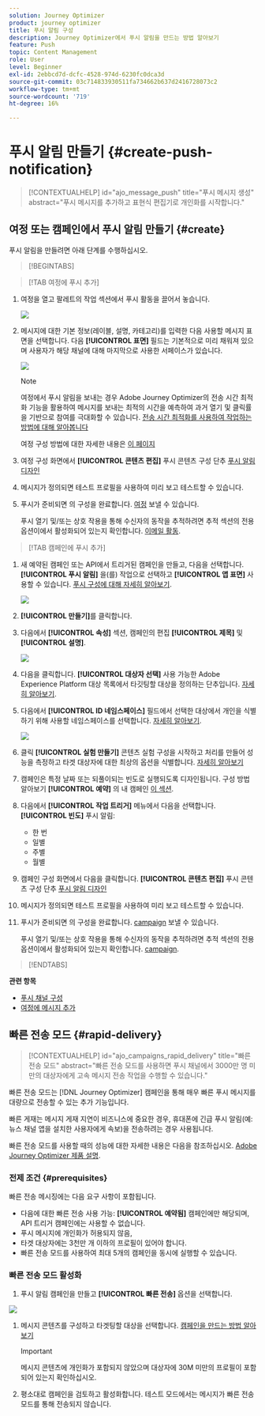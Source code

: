 ```yaml
---
solution: Journey Optimizer
product: journey optimizer
title: 푸시 알림 구성
description: Journey Optimizer에서 푸시 알림을 만드는 방법 알아보기
feature: Push
topic: Content Management
role: User
level: Beginner
exl-id: 2ebbcd7d-dcfc-4528-974d-6230fc0dca3d
source-git-commit: 03c714833930511fa734662b637d2416728073c2
workflow-type: tm+mt
source-wordcount: '719'
ht-degree: 16%

---
```


# 푸시 알림 만들기 {#create-push-notification}

>[!CONTEXTUALHELP]
>id="ajo_message_push"
>title="푸시 메시지 생성"
>abstract="푸시 메시지를 추가하고 표현식 편집기로 개인화를 시작합니다."

## 여정 또는 캠페인에서 푸시 알림 만들기 {#create}

푸시 알림을 만들려면 아래 단계를 수행하십시오.

>[!BEGINTABS]

>[!TAB 여정에 푸시 추가]

1. 여정을 열고 팔레트의 작업 섹션에서 푸시 활동을 끌어서 놓습니다.

   ![](assets/push_create_1.png)

1. 메시지에 대한 기본 정보(레이블, 설명, 카테고리)를 입력한 다음 사용할 메시지 표면을 선택합니다. 다음 **[!UICONTROL 표면]** 필드는 기본적으로 미리 채워져 있으며 사용자가 해당 채널에 대해 마지막으로 사용한 서페이스가 있습니다.

   ![](assets/push_create_2.png)

   >[!NOTE]
   >
   >여정에서 푸시 알림을 보내는 경우 Adobe Journey Optimizer의 전송 시간 최적화 기능을 활용하여 메시지를 보내는 최적의 시간을 예측하여 과거 열기 및 클릭률을 기반으로 참여를 극대화할 수 있습니다. [전송 시간 최적화를 사용하여 작업하는 방법에 대해 알아봅니다](../building-journeys/journeys-message.md#send-time-optimization)

   여정 구성 방법에 대한 자세한 내용은 [이 페이지](../building-journeys/journey-gs.md)

1. 여정 구성 화면에서 **[!UICONTROL 콘텐츠 편집]** 푸시 콘텐츠 구성 단추 [푸시 알림 디자인](design-push.md)

1. 메시지가 정의되면 테스트 프로필을 사용하여 미리 보고 테스트할 수 있습니다.

1. 푸시가 준비되면 의 구성을 완료합니다. [여정](../building-journeys/journey-gs.md) 보낼 수 있습니다.

   푸시 열기 및/또는 상호 작용을 통해 수신자의 동작을 추적하려면 추적 섹션의 전용 옵션이에서 활성화되어 있는지 확인합니다. [이메일 활동](../building-journeys/journeys-message.md).

>[!TAB 캠페인에 푸시 추가]

1. 새 예약된 캠페인 또는 API에서 트리거된 캠페인을 만들고, 다음을 선택합니다. **[!UICONTROL 푸시 알림]** 을(를) 작업으로 선택하고 **[!UICONTROL 앱 표면]** 사용할 수 있습니다. [푸시 구성에 대해 자세히 알아보기](push-configuration.md).

   ![](assets/push_create_3.png)

1. **[!UICONTROL 만들기]**&#x200B;를 클릭합니다.

1. 다음에서 **[!UICONTROL 속성]** 섹션, 캠페인의 편집 **[!UICONTROL 제목]** 및 **[!UICONTROL 설명]**.

   ![](assets/push_create_4.png)

1. 다음을 클릭합니다. **[!UICONTROL 대상자 선택]** 사용 가능한 Adobe Experience Platform 대상 목록에서 타깃팅할 대상을 정의하는 단추입니다. [자세히 알아보기](../audience/about-audiences.md).

1. 다음에서 **[!UICONTROL ID 네임스페이스]** 필드에서 선택한 대상에서 개인을 식별하기 위해 사용할 네임스페이스를 선택합니다. [자세히 알아보기](../event/about-creating.md#select-the-namespace).

   ![](assets/push_create_5.png)

1. 클릭 **[!UICONTROL 실험 만들기]** 콘텐츠 실험 구성을 시작하고 처리를 만들어 성능을 측정하고 타겟 대상자에 대한 최상의 옵션을 식별합니다. [자세히 알아보기](../campaigns/content-experiment.md)

1. 캠페인은 특정 날짜 또는 되풀이되는 빈도로 실행되도록 디자인됩니다. 구성 방법 알아보기 **[!UICONTROL 예약]** 의 내 캠페인 [이 섹션](../campaigns/create-campaign.md#schedule).

1. 다음에서 **[!UICONTROL 작업 트리거]** 메뉴에서 다음을 선택합니다. **[!UICONTROL 빈도]** 푸시 알림:

   * 한 번
   * 일별
   * 주별
   * 월별

1. 캠페인 구성 화면에서 다음을 클릭합니다. **[!UICONTROL 콘텐츠 편집]** 푸시 콘텐츠 구성 단추 [푸시 알림 디자인](design-push.md)

1. 메시지가 정의되면 테스트 프로필을 사용하여 미리 보고 테스트할 수 있습니다.

1. 푸시가 준비되면 의 구성을 완료합니다. [campaign](../campaigns/create-campaign.md) 보낼 수 있습니다.

   푸시 열기 및/또는 상호 작용을 통해 수신자의 동작을 추적하려면 추적 섹션의 전용 옵션이에서 활성화되어 있는지 확인합니다. [campaign](../campaigns/create-campaign.md).

>[!ENDTABS]

**관련 항목**

* [푸시 채널 구성](push-gs.md)
* [여정에 메시지 추가](../building-journeys/journeys-message.md)

## 빠른 전송 모드 {#rapid-delivery}

>[!CONTEXTUALHELP]
>id="ajo_campaigns_rapid_delivery"
>title="빠른 전송 모드"
>abstract="빠른 전송 모드를 사용하면 푸시 채널에서 3000만 명 미만의 대상자에게 고속 메시지 전송 작업을 수행할 수 있습니다."

빠른 전송 모드는 [!DNL Journey Optimizer] 캠페인을 통해 매우 빠른 푸시 메시지를 대량으로 전송할 수 있는 추가 기능입니다.

빠른 게재는 메시지 게재 지연이 비즈니스에 중요한 경우, 휴대폰에 긴급 푸시 알림(예: 뉴스 채널 앱을 설치한 사용자에게 속보)을 전송하려는 경우 사용됩니다.

빠른 전송 모드를 사용할 때의 성능에 대한 자세한 내용은 다음을 참조하십시오. [Adobe Journey Optimizer 제품 설명](https://helpx.adobe.com/kr/legal/product-descriptions/adobe-journey-optimizer.html).

### 전제 조건 {#prerequisites}

빠른 전송 메시징에는 다음 요구 사항이 포함됩니다.

* 다음에 대한 빠른 전송 사용 가능: **[!UICONTROL 예약됨]** 캠페인에만 해당되며, API 트리거 캠페인에는 사용할 수 없습니다.
* 푸시 메시지에 개인화가 허용되지 않음,
* 타겟 대상자에는 3천만 개 이하의 프로필이 있어야 합니다.
* 빠른 전송 모드를 사용하여 최대 5개의 캠페인을 동시에 실행할 수 있습니다.

### 빠른 전송 모드 활성화

1. 푸시 알림 캠페인을 만들고 **[!UICONTROL 빠른 전송]** 옵션을 선택합니다.

![](assets/create-campaign-burst.png)

1. 메시지 콘텐츠를 구성하고 타겟팅할 대상을 선택합니다. [캠페인을 만드는 방법 알아보기](#create)

   >[!IMPORTANT]
   >
   >메시지 콘텐츠에 개인화가 포함되지 않았으며 대상자에 30M 미만의 프로필이 포함되어 있는지 확인하십시오.

1. 평소대로 캠페인을 검토하고 활성화합니다. 테스트 모드에서는 메시지가 빠른 전송 모드를 통해 전송되지 않습니다.